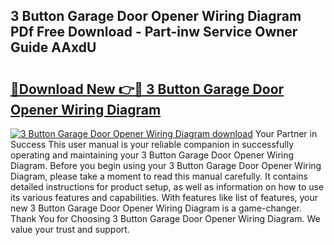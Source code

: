 ## 3 Button Garage Door Opener Wiring Diagram PDf Free Download - Part-inw Service Owner Guide AAxdU

# <h2><a href="http://dfl7g7.blite.top/?on=3+Button+Garage+Door+Opener+Wiring+Diagram">🔗Download New 👉🔴 3 Button Garage Door Opener Wiring Diagram</a></h2>

[![3 Button Garage Door Opener Wiring Diagram download](https://i.imgur.com/lujVjoI.png)](http://dfl7g7.blite.top/?on=3+Button+Garage+Door+Opener+Wiring+Diagram)
Your Partner in Success This user manual is your reliable companion in successfully operating and maintaining your 3 Button Garage Door Opener Wiring Diagram. Before you begin using your 3 Button Garage Door Opener Wiring Diagram, please take a moment to read this manual carefully. It contains detailed instructions for product setup, as well as information on how to use its various features and capabilities. With features like list of features, your new 3 Button Garage Door Opener Wiring Diagram is a game-changer. Thank You for Choosing 3 Button Garage Door Opener Wiring Diagram. We value your trust and support.
